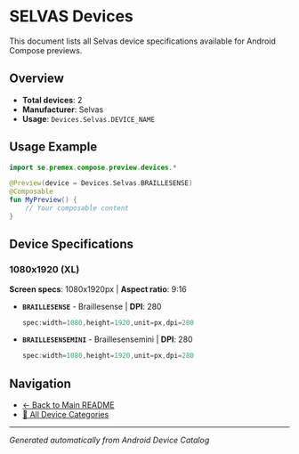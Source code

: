 # SELVAS Devices

This document lists all Selvas device specifications available for Android Compose previews.

## Overview

- **Total devices**: 2
- **Manufacturer**: Selvas
- **Usage**: `Devices.Selvas.DEVICE_NAME`

## Usage Example

```kotlin
import se.premex.compose.preview.devices.*

@Preview(device = Devices.Selvas.BRAILLESENSE)
@Composable
fun MyPreview() {
    // Your composable content
}
```

## Device Specifications

### 1080x1920 (XL)

**Screen specs**: 1080x1920px | **Aspect ratio**: 9:16

- **`BRAILLESENSE`** - Braillesense | **DPI**: 280
  ```kotlin
  spec:width=1080,height=1920,unit=px,dpi=280
  ```

- **`BRAILLESENSEMINI`** - Braillesensemini | **DPI**: 280
  ```kotlin
  spec:width=1080,height=1920,unit=px,dpi=280
  ```

## Navigation

- [← Back to Main README](../../README.md)
- [📱 All Device Categories](../README.md)

---
*Generated automatically from Android Device Catalog*
